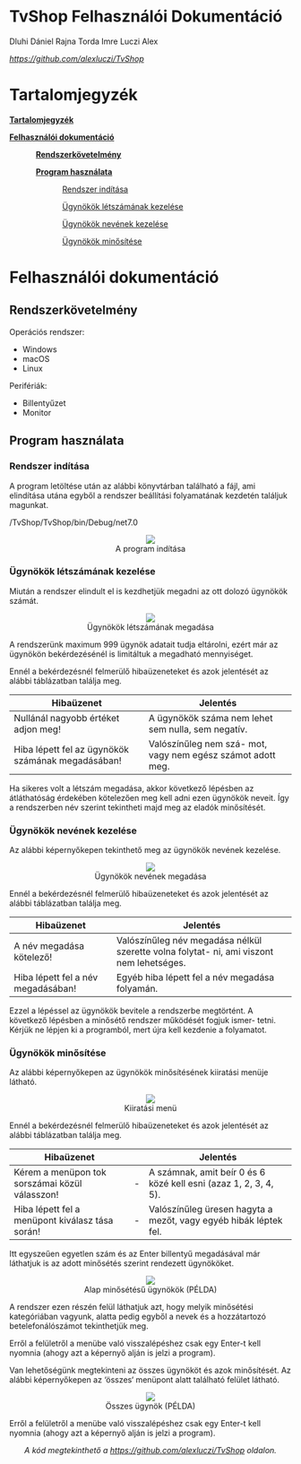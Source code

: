 <h1>TvShop Felhasználói Dokumentáció</h1>

Dluhi Dániel     Rajna Torda Imre Luczi Alex

*https://github.com/alexluczi/TvShop*

<h1>Tartalomjegyzék</h1>

<a href="https://github.com/alexluczi/TvShop#tartalomjegyzék">**Tartalomjegyzék**</a>

<a href="https://github.com/alexluczi/TvShop#felhasználói-dokumentáció">**Felhasználói dokumentáció**</a>

&nbsp;&nbsp;&nbsp;&nbsp;&nbsp;&nbsp;&nbsp;&nbsp;&nbsp;&nbsp;&nbsp;&nbsp;<a href="https://github.com/alexluczi/TvShop#rendszerkövetelmény">**Rendszerkövetelmény**</a>

&nbsp;&nbsp;&nbsp;&nbsp;&nbsp;&nbsp;&nbsp;&nbsp;&nbsp;&nbsp;&nbsp;&nbsp;<a href="https://github.com/alexluczi/TvShop#program-használata">**Program használata**</a>

&nbsp;&nbsp;&nbsp;&nbsp;&nbsp;&nbsp;&nbsp;&nbsp;&nbsp;&nbsp;&nbsp;&nbsp;&nbsp;&nbsp;&nbsp;&nbsp;&nbsp;&nbsp;&nbsp;&nbsp;&nbsp;&nbsp;&nbsp;&nbsp;<a href="https://github.com/alexluczi/TvShop#rendszer-indítása">Rendszer indítása</a>

&nbsp;&nbsp;&nbsp;&nbsp;&nbsp;&nbsp;&nbsp;&nbsp;&nbsp;&nbsp;&nbsp;&nbsp;&nbsp;&nbsp;&nbsp;&nbsp;&nbsp;&nbsp;&nbsp;&nbsp;&nbsp;&nbsp;&nbsp;&nbsp;<a href="https://github.com/alexluczi/TvShop#ügynökök-létszámának-kezelése">Ügynökök létszámának kezelése</a>

&nbsp;&nbsp;&nbsp;&nbsp;&nbsp;&nbsp;&nbsp;&nbsp;&nbsp;&nbsp;&nbsp;&nbsp;&nbsp;&nbsp;&nbsp;&nbsp;&nbsp;&nbsp;&nbsp;&nbsp;&nbsp;&nbsp;&nbsp;&nbsp;<a href="https://github.com/alexluczi/TvShop#ügynökök-nevének-kezelése">Ügynökök nevének kezelése</a>

&nbsp;&nbsp;&nbsp;&nbsp;&nbsp;&nbsp;&nbsp;&nbsp;&nbsp;&nbsp;&nbsp;&nbsp;&nbsp;&nbsp;&nbsp;&nbsp;&nbsp;&nbsp;&nbsp;&nbsp;&nbsp;&nbsp;&nbsp;&nbsp;<a href="https://github.com/alexluczi/TvShop#ügynökök-minősítése">Ügynökök minősítése</a>

<h1>Felhasználói dokumentáció</h1>

<h2>Rendszerkövetelmény</h2>

Operációs rendszer:

- Windows
- macOS
- Linux

Perifériák:

- Billentyűzet
- Monitor

<h2>Program használata</h2>

<h3>Rendszer indítása</h3>

A program letöltése után az alábbi könyvtárban található a fájl, ami elindítása utána egyből a rendszer beállítási folyamatának kezdetén találjuk magunkat. 

/TvShop/TvShop/bin/Debug/net7.0

<p align="center">
  <img src="Documentation/Images/Aspose.Words.0095dc24-6592-4159-9410-2e36272c0c5f.001.png" />
  <br>
  A program indítása
</p>

<h3>Ügynökök létszámának kezelése</h3>

Miután a rendszer elindult el is kezdhetjük megadni az ott dolozó ügynökök számát.

<p align="center">
  <img src="Documentation/Images/Aspose.Words.0095dc24-6592-4159-9410-2e36272c0c5f.002.png" />
  <br>
  Ügynökök létszámának megadása
</p>

A rendszerünk maximum 999 ügynök adatait tudja eltárolni, ezért már az ügynökön bekérdezésénél is limitáltuk a megadható mennyiséget.

Ennél a bekérdezésnél felmerülő hibaüzeneteket és azok jelentését az alábbi táblázatban találja meg.



|**Hibaüzenet**|**Jelentés**|
| - | - |
|Nullánál nagyobb értéket adjon meg!|A ügynökök száma nem lehet sem nulla, sem negatív.|
|Hiba lépett fel az ügynökök számának megadásában!|Valószínűleg nem szá- mot, vagy nem egész számot adott meg.|

Ha sikeres volt a létszám megadása, akkor következő lépésben az átláthatóság érdekében kötelezően meg kell adni ezen ügynökök neveit. Így a rendszerben név szerint tekintheti majd meg az eladók  minősítését.

<h3>Ügynökök nevének kezelése</h3>

Az alábbi képernyőkepen tekinthető meg az ügynökök nevének kezelése.

<p align="center">
  <img src="Documentation/Images/Aspose.Words.0095dc24-6592-4159-9410-2e36272c0c5f.003.png" />
  <br>
  Ügynökök nevének megadása
</p>

Ennél a bekérdezésnél felmerülő hibaüzeneteket és azok jelentését az alábbi táblázatban találja meg.



|**Hibaüzenet**|**Jelentés**|
| - | - |
|A név megadása kötelező!|Valószínűleg név megadása nélkül szerette volna folytat- ni, ami viszont nem lehetséges.|
|Hiba lépett fel a név megadásában!|Egyéb hiba lépett fel a név megadása folyamán.|

Ezzel a lépéssel az ügynökök bevitele a rendszerbe megtörtént. A következő lépésben a minősétő rendszer működését fogjuk ismer- tetni. Kérjük ne lépjen ki a programból, mert újra kell kezdenie a folyamatot.

<h3>Ügynökök minősítése</h3>

Az alábbi képernyőkepen az ügynökök minősítésének kiiratási menüje látható.

<p align="center">
  <img src="Documentation/Images/Aspose.Words.0095dc24-6592-4159-9410-2e36272c0c5f.004.png" />
  <br>
  Kiiratási menü
</p>

Ennél a bekérdezésnél felmerülő hibaüzeneteket és azok jelentését az alábbi táblázatban találja meg.



|**Hibaüzenet**||**Jelentés**|
| - | :- | - |
|Kérem a menüpon tok sorszámai közül válasszon!|-|A számnak, amit beír 0 és 6 közé kell esni (azaz 1, 2, 3, 4, 5).|
|Hiba lépett fel a menüpont kiválasz tása során!|-|Valószínűleg üresen hagyta a mezőt, vagy egyéb hibák léptek fel.|

Itt egyszeűen egyetlen szám és az Enter billentyű megadásával már láthatjuk is az adott minősétés szerint rendezett ügynököket.

<p align="center">
  <img src="Documentation/Images/Aspose.Words.0095dc24-6592-4159-9410-2e36272c0c5f.005.png" />
  <br>
  Alap minősétésű ügynökök (PÉLDA)
</p>

A rendszer ezen részén felül láthatjuk azt, hogy melyik minősétési kategóriában vagyunk, alatta pedig egyből a nevek és a hozzátartozó betelefonálószámot tekinthetjük meg.

Erről a felületről a menübe való visszalépéshez csak egy Enter-t kell nyomnia (ahogy azt a képernyő alján is jelzi a program).

Van lehetőségünk megtekinteni az összes ügynököt és azok minősítését. Az alábbi képernyőkepen az ‘összes‘ menüpont alatt található felület látható.

<p align="center">
  <img src="Documentation/Images/Aspose.Words.0095dc24-6592-4159-9410-2e36272c0c5f.006.png" />
  <br>
  Összes ügynök (PÉLDA)
</p>

Erről a felületről a menübe való visszalépéshez csak egy Enter-t kell nyomnia (ahogy azt a képernyő alján is jelzi a program).

<p align="center"><i>A kód megtekinthető a <a href="https://github.com/alexluczi/TvShop">https://github.com/alexluczi/TvShop</a> oldalon.</i></p>
